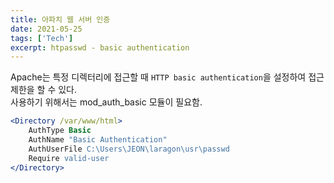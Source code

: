 ```yaml
---
title: 아파치 웹 서버 인증
date: 2021-05-25
tags: ['Tech']
excerpt: htpasswd - basic authentication
---
```


Apache는 특정 디렉터리에 접근할 때 `HTTP basic authentication`을 설정하여 접근 제한을 할 수 있다.  
사용하기 위해서는 mod_auth_basic 모듈이 필요함.

```apache
<Directory /var/www/html>
    AuthType Basic
    AuthName "Basic Authentication"
    AuthUserFile C:\Users\JEON\laragon\usr\passwd
    Require valid-user
</Directory>
```